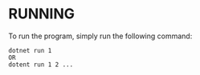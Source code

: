 # RUNNING #
To run the program, simply run the following command:
```
dotnet run 1 
OR 
dotent run 1 2 ...
```